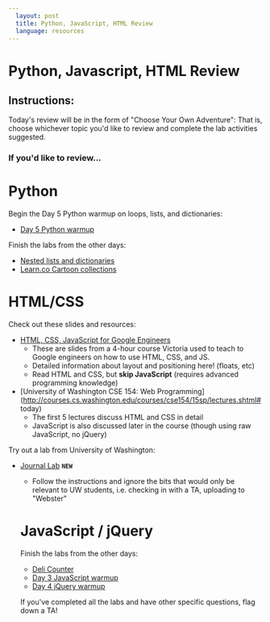 ```yaml
---
  layout: post
  title: Python, JavaScript, HTML Review
  language: resources
---
```

#  Python, Javascript, HTML Review

##  Instructions:
Today's review will be in the form of "Choose Your Own Adventure": That is, choose whichever topic you'd like to review and complete the lab activities suggested.

###  If you'd like to review...

#  Python

Begin the Day 5 Python warmup on loops, lists, and dictionaries:
* [Day 5 Python warmup](https://github.com/learn-co-curriculum/cssi-5-python-warmup)

Finish the labs from the other days:

* [Nested lists and dictionaries](https://learn.co/tracks/google-cssi/4-python-intro/python-labs/lab-nested-lists-and-dictionaries)
* [Learn.co Cartoon collections](https://learn.co/tracks/google-cssi/4-python-intro/python-labs/lab-cartoon-collections)

#  HTML/CSS

Check out these slides and resources:
* [HTML, CSS, JavaScript for Google Engineers](https://drive.google.com/a/google.com/file/d/0B4LtxgXdHWjSZkpDbDhsckZOMDA/view)
  * These are slides from a 4-hour course Victoria used to teach to Google engineers on how to use HTML, CSS, and JS.
  * Detailed information about layout and positioning here! (floats, etc)
  * Read HTML and CSS, but **skip JavaScript** (requires advanced programming knowledge)
* [University of Washington CSE 154: Web Programming](http://courses.cs.washington.edu/courses/cse154/15sp/lectures.shtml# today)
  * The first 5 lectures discuss HTML and CSS in detail
  * JavaScript is also discussed later in the course (though using raw JavaScript, no jQuery)

Try out a lab from University of Washington:
* [Journal Lab](http://courses.cs.washington.edu/courses/cse154/15sp/labs/lab2-journal.shtml) **`NEW`**
  * Follow the instructions and ignore the bits that would only be relevant to UW students, i.e. checking in with a TA, uploading to "Webster"

  #  JavaScript / jQuery

  Finish the labs from the other days:

  * [Deli Counter](https://learn.co/tracks/google-cssi/2-javascript-intro/labs/lab-deli-counter)
  * [Day 3 JavaScript warmup](https://github.com/learn-co-curriculum/cssi-3-javascript-warmup)
  * [Day 4 jQuery warmup](https://github.com/learn-co-curriculum/cssi-4-jquery-warmup)

  If you've completed all the labs and have other specific questions, flag down a TA!
